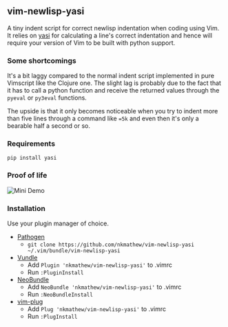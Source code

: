 ## vim-newlisp-yasi

A tiny indent script for correct newlisp indentation when coding using Vim. It
relies on [yasi](http://github.com/nkmathew/yasi-sexp-indenter) for calculating a
line's correct indentation and hence will require your version of Vim to be built
with python support.

### Some shortcomings
It's a bit laggy compared to the normal indent script implemented in pure Vimscript
like the Clojure one. The slight lag is probably due to the fact that it has to call
a python function and receive the returned values through the `pyeval` or `py3eval`
functions.

The upside is that it only becomes noticeable when you try to indent more than five
lines through a command like `=5k` and even then it's only a bearable half a second
or so.

### Requirements

```
pip install yasi
```

### Proof of life
![Mini Demo](http://i.imgur.com/JhQbXFp.png)

### Installation

Use your plugin manager of choice.

- [Pathogen](https://github.com/tpope/vim-pathogen)
  - `git clone https://github.com/nkmathew/vim-newlisp-yasi ~/.vim/bundle/vim-newlisp-yasi`
- [Vundle](https://github.com/VundleVim/Vundle.vim)
  - Add `Plugin 'nkmathew/vim-newlisp-yasi'` to .vimrc
  - Run `:PluginInstall`
- [NeoBundle](https://github.com/Shougo/neobundle.vim)
  - Add `NeoBundle 'nkmathew/vim-newlisp-yasi'` to .vimrc
  - Run `:NeoBundleInstall`
- [vim-plug](https://github.com/junegunn/vim-plug)
  - Add `Plug 'nkmathew/vim-newlisp-yasi'` to .vimrc
  - Run `:PlugInstall`
